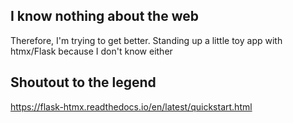 ## I know nothing about the web
Therefore, I'm trying to get better. Standing up a little toy app with htmx/Flask because I don't know either

## Shoutout to the legend
https://flask-htmx.readthedocs.io/en/latest/quickstart.html